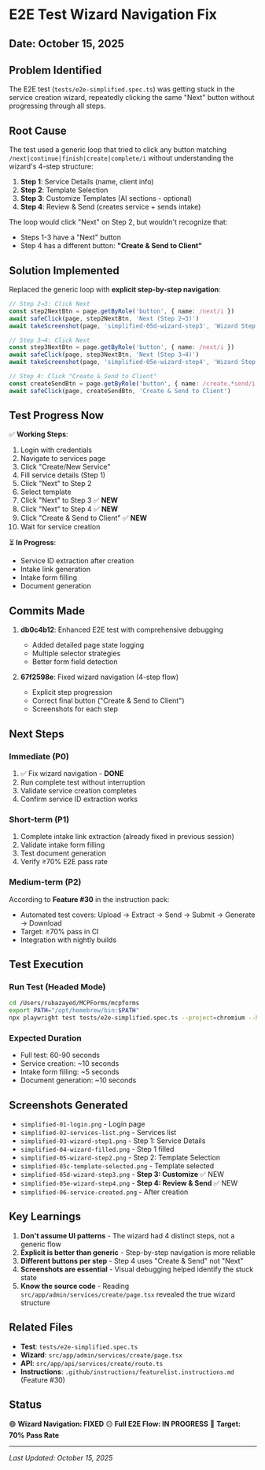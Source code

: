 # E2E Test Wizard Navigation Fix

## Date: October 15, 2025

## Problem Identified
The E2E test (`tests/e2e-simplified.spec.ts`) was getting stuck in the service creation wizard, repeatedly clicking the same "Next" button without progressing through all steps.

## Root Cause
The test used a generic loop that tried to click any button matching `/next|continue|finish|create|complete/i` without understanding the wizard's 4-step structure:

1. **Step 1**: Service Details (name, client info)
2. **Step 2**: Template Selection
3. **Step 3**: Customize Templates (AI sections - optional)
4. **Step 4**: Review & Send (creates service + sends intake)

The loop would click "Next" on Step 2, but wouldn't recognize that:
- Steps 1-3 have a "Next" button
- Step 4 has a different button: **"Create & Send to Client"**

## Solution Implemented
Replaced the generic loop with **explicit step-by-step navigation**:

```typescript
// Step 2→3: Click Next
const step2NextBtn = page.getByRole('button', { name: /next/i })
await safeClick(page, step2NextBtn, 'Next (Step 2→3)')
await takeScreenshot(page, 'simplified-05d-wizard-step3', 'Wizard Step 3')

// Step 3→4: Click Next  
const step3NextBtn = page.getByRole('button', { name: /next/i })
await safeClick(page, step3NextBtn, 'Next (Step 3→4)')
await takeScreenshot(page, 'simplified-05e-wizard-step4', 'Wizard Step 4')

// Step 4: Click "Create & Send to Client"
const createSendBtn = page.getByRole('button', { name: /create.*send/i })
await safeClick(page, createSendBtn, 'Create & Send to Client')
```

## Test Progress Now

✅ **Working Steps**:
1. Login with credentials
2. Navigate to services page
3. Click "Create/New Service"
4. Fill service details (Step 1)
5. Click "Next" to Step 2
6. Select template
7. Click "Next" to Step 3 ✅ **NEW**
8. Click "Next" to Step 4 ✅ **NEW**
9. Click "Create & Send to Client" ✅ **NEW**
10. Wait for service creation

⏳ **In Progress**:
- Service ID extraction after creation
- Intake link generation
- Intake form filling
- Document generation

## Commits Made

1. **db0c4b12**: Enhanced E2E test with comprehensive debugging
   - Added detailed page state logging
   - Multiple selector strategies
   - Better form field detection

2. **67f2598e**: Fixed wizard navigation (4-step flow)
   - Explicit step progression
   - Correct final button ("Create & Send to Client")
   - Screenshots for each step

## Next Steps

### Immediate (P0)
1. ✅ Fix wizard navigation - **DONE**
2. Run complete test without interruption
3. Validate service creation completes
4. Confirm service ID extraction works

### Short-term (P1)
1. Complete intake link extraction (already fixed in previous session)
2. Validate intake form filling
3. Test document generation
4. Verify ≥70% E2E pass rate

### Medium-term (P2)
According to **Feature #30** in the instruction pack:
- Automated test covers: Upload → Extract → Send → Submit → Generate → Download
- Target: ≥70% pass in CI
- Integration with nightly builds

## Test Execution

### Run Test (Headed Mode)
```bash
cd /Users/rubazayed/MCPForms/mcpforms
export PATH="/opt/homebrew/bin:$PATH"
npx playwright test tests/e2e-simplified.spec.ts --project=chromium --headed
```

### Expected Duration
- Full test: 60-90 seconds
- Service creation: ~10 seconds
- Intake form filling: ~5 seconds  
- Document generation: ~10 seconds

## Screenshots Generated
- `simplified-01-login.png` - Login page
- `simplified-02-services-list.png` - Services list
- `simplified-03-wizard-step1.png` - Step 1: Service Details
- `simplified-04-wizard-filled.png` - Step 1 filled
- `simplified-05-wizard-step2.png` - Step 2: Template Selection
- `simplified-05c-template-selected.png` - Template selected
- `simplified-05d-wizard-step3.png` - **Step 3: Customize** ✅ NEW
- `simplified-05e-wizard-step4.png` - **Step 4: Review & Send** ✅ NEW
- `simplified-06-service-created.png` - After creation

## Key Learnings

1. **Don't assume UI patterns** - The wizard had 4 distinct steps, not a generic flow
2. **Explicit is better than generic** - Step-by-step navigation is more reliable
3. **Different buttons per step** - Step 4 uses "Create & Send" not "Next"
4. **Screenshots are essential** - Visual debugging helped identify the stuck state
5. **Know the source code** - Reading `src/app/admin/services/create/page.tsx` revealed the true wizard structure

## Related Files

- **Test**: `tests/e2e-simplified.spec.ts`
- **Wizard**: `src/app/admin/services/create/page.tsx`
- **API**: `src/app/api/services/create/route.ts`
- **Instructions**: `.github/instructions/featurelist.instructions.md` (Feature #30)

## Status
🟢 **Wizard Navigation: FIXED**
🟡 **Full E2E Flow: IN PROGRESS**
🔵 **Target: 70% Pass Rate**

---
*Last Updated: October 15, 2025*
